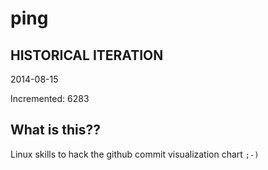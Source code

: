 # ping

## HISTORICAL ITERATION
2014-08-15

Incremented: 6283

## What is this?? 
Linux skills to hack the github commit visualization chart `;-)`
